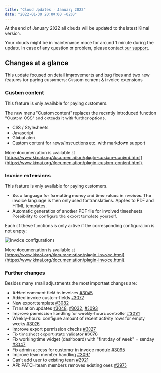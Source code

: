 ```yaml
---
title: "Cloud Updates - January 2022"
date: "2022-01-30 20:00:00 +0200"
---
```


At the end of January 2022 all clouds will be updated to the latest Kimai version.

Your clouds might be in maintenance mode for around 1 minute during the update.
In case of any question or problem, please contact [our support](https://www.kimai.cloud/support-center/request).

## Changes at a glance 

This update focused on detail improvements and bug fixes and two new features for paying customers: Custom content & Invoice extensions

### Custom content 

This feature is only available for paying customers.

The new menu "Custom content" replaces the recently introduced function "Custom CSS" and extends it with further options. 

- CSS / Stylesheets
- Javascript
- Global alert
- Custom content for news/instructions etc. with markdown support

More documentation is available at [https://www.kimai.org/documentation/plugin-custom-content.html](https://www.kimai.org/documentation/plugin-custom-content.html).

### Invoice extensions 

This feature is only available for paying customers.

- Set a language for formatting money and time values in invoices. The invoice language is then only used for translations. Applies to PDF and HTML templates.
- Automatic generation of another PDF file for involved timesheets. Possibility to configure the export template yourself.

Each of these functions is only active if the corresponding configuration is not empty:

![Invoice configurations](https://www.kimai.org/images/marketplace/invoice-configuration.png)

More documentation is available at [https://www.kimai.org/documentation/plugin-invoice.html](https://www.kimai.org/documentation/plugin-invoice.html).

### Further changes 

Besides many small adjustments the most important changes are:


- Added comment field to invoices [\#3045](https://github.com/kevinpapst/kimai2/pull/3045)
- Added invoice custom-fields [\#3077](https://github.com/kevinpapst/kimai2/pull/3077)
- New export template [\#3082](https://github.com/kevinpapst/kimai2/pull/3082)
- Translation updates [\#3048](https://github.com/kevinpapst/kimai2/pull/3048), [\#3032](https://github.com/kevinpapst/kimai2/pull/3032), [\#3093](https://github.com/kevinpapst/kimai2/pull/3093)
- Improve permission handling for weekly-hours controller [\#3081](https://github.com/kevinpapst/kimai2/pull/3081)
- Weekly-hours: configure amount of recent activity rows for empty weeks [\#3026](https://github.com/kevinpapst/kimai2/pull/3026)
- Improve export permission checks [\#3027](https://github.com/kevinpapst/kimai2/pull/3027)
- Fix timesheet export-state validator [\#3078](https://github.com/kevinpapst/kimai2/pull/3078)
- Fix working time widget (dashboard) with "first day of week" = sunday [\#3047](https://github.com/kevinpapst/kimai2/pull/3047)
- Fix admin access for customer in invoice module [\#3095](https://github.com/kevinpapst/kimai2/pull/3095)
- Improve team member handling [\#3097](https://github.com/kevinpapst/kimai2/pull/3097)
- Can't add user to existing team [\#2921](https://github.com/kevinpapst/kimai2/pull/2921)
- API: PATCH team members removes existing ones [\#2975](https://github.com/kevinpapst/kimai2/pull/2975)
